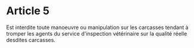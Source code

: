 # Article 5

Est interdite toute manoeuvre ou manipulation sur les carcasses tendant à tromper les agents du service d'inspection vétérinaire sur la qualité réelle desdites carcasses.
